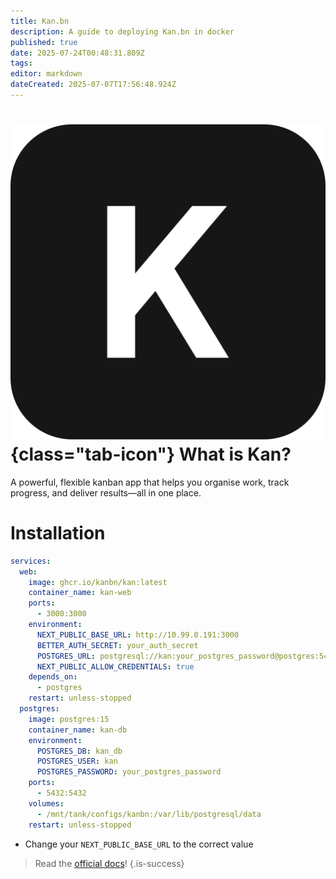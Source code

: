 ```yaml
---
title: Kan.bn
description: A guide to deploying Kan.bn in docker
published: true
date: 2025-07-24T00:48:31.809Z
tags: 
editor: markdown
dateCreated: 2025-07-07T17:56:48.924Z
---
```


# ![](/kan.png){class="tab-icon"} What is Kan?

A powerful, flexible kanban app that helps you organise work, track progress, and deliver results—all in one place.

# Installation
```yaml
services:
  web:
    image: ghcr.io/kanbn/kan:latest
    container_name: kan-web
    ports:
      - 3000:3000
    environment:
      NEXT_PUBLIC_BASE_URL: http://10.99.0.191:3000
      BETTER_AUTH_SECRET: your_auth_secret
      POSTGRES_URL: postgresql://kan:your_postgres_password@postgres:5432/kan_db
      NEXT_PUBLIC_ALLOW_CREDENTIALS: true
    depends_on:
      - postgres
    restart: unless-stopped
  postgres:
    image: postgres:15
    container_name: kan-db
    environment:
      POSTGRES_DB: kan_db
      POSTGRES_USER: kan
      POSTGRES_PASSWORD: your_postgres_password
    ports:
      - 5432:5432
    volumes:
      - /mnt/tank/configs/kanbn:/var/lib/postgresql/data
    restart: unless-stopped
```
- Change your `NEXT_PUBLIC_BASE_URL` to the correct value
> 
> Read the [official docs](https://docs.kan.bn/introduction)!
{.is-success}
